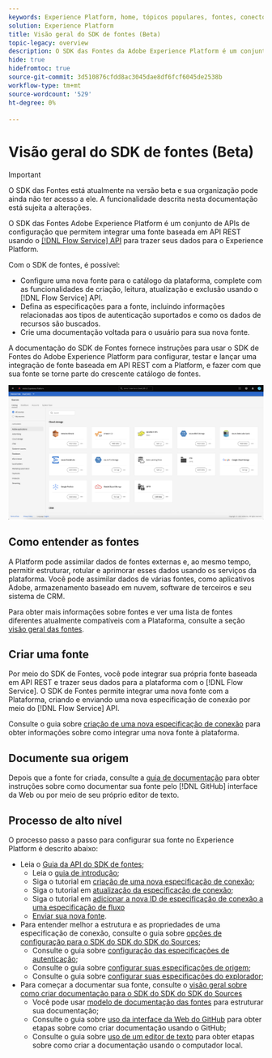 ```yaml
---
keywords: Experience Platform, home, tópicos populares, fontes, conectores, conectores de origem, sdk de fontes, sdk, SDK
solution: Experience Platform
title: Visão geral do SDK de fontes (Beta)
topic-legacy: overview
description: O SDK das Fontes da Adobe Experience Platform é um conjunto de APIs de configuração que permitem integrar uma fonte baseada na API REST usando a API do Serviço de fluxo para trazer seus dados para o Experience Platform.
hide: true
hidefromtoc: true
source-git-commit: 3d510876cfdd8ac3045dae8df6fcf6045de2538b
workflow-type: tm+mt
source-wordcount: '529'
ht-degree: 0%

---
```


# Visão geral do SDK de fontes (Beta)

>[!IMPORTANT]
>
>O SDK das Fontes está atualmente na versão beta e sua organização pode ainda não ter acesso a ele. A funcionalidade descrita nesta documentação está sujeita a alterações.

O SDK das Fontes Adobe Experience Platform é um conjunto de APIs de configuração que permitem integrar uma fonte baseada em API REST usando o [[!DNL Flow Service] API](https://www.adobe.io/experience-platform-apis/references/flow-service/) para trazer seus dados para o Experience Platform.

Com o SDK de fontes, é possível:

* Configure uma nova fonte para o catálogo da plataforma, complete com as funcionalidades de criação, leitura, atualização e exclusão usando o [!DNL Flow Service] API.
* Defina as especificações para a fonte, incluindo informações relacionadas aos tipos de autenticação suportados e como os dados de recursos são buscados.
* Crie uma documentação voltada para o usuário para sua nova fonte.

A documentação do SDK de Fontes fornece instruções para usar o SDK de Fontes do Adobe Experience Platform para configurar, testar e lançar uma integração de fonte baseada em API REST com a Platform, e fazer com que sua fonte se torne parte do crescente catálogo de fontes.

![catálogo](./assets/catalog.png)

## Como entender as fontes

A Platform pode assimilar dados de fontes externas e, ao mesmo tempo, permitir estruturar, rotular e aprimorar esses dados usando os serviços da plataforma. Você pode assimilar dados de várias fontes, como aplicativos Adobe, armazenamento baseado em nuvem, software de terceiros e seu sistema de CRM.

Para obter mais informações sobre fontes e ver uma lista de fontes diferentes atualmente compatíveis com a Plataforma, consulte a seção [visão geral das fontes](../home.md).

## Criar uma fonte

Por meio do SDK de Fontes, você pode integrar sua própria fonte baseada em API REST e trazer seus dados para a plataforma com o [!DNL Flow Service]. O SDK de Fontes permite integrar uma nova fonte com a Plataforma, criando e enviando uma nova especificação de conexão por meio do [!DNL Flow Service] API.

Consulte o guia sobre [criação de uma nova especificação de conexão](./api/api-overview.md) para obter informações sobre como integrar uma nova fonte à plataforma.

## Documente sua origem

Depois que a fonte for criada, consulte a [guia de documentação](./documentation/doc-overview.md) para obter instruções sobre como documentar sua fonte pelo [!DNL GitHub] interface da Web ou por meio de seu próprio editor de texto.

## Processo de alto nível

O processo passo a passo para configurar sua fonte no Experience Platform é descrito abaixo:

* Leia o [Guia da API do SDK de fontes](./api/api-overview.md);
   * Leia o [guia de introdução](./api/getting-started.md);
   * Siga o tutorial em [criação de uma nova especificação de conexão](./api/create.md);
   * Siga o tutorial em [atualização da especificação de conexão](./api/update-connection-specs.md);
   * Siga o tutorial em [adicionar a nova ID de especificação de conexão a uma especificação de fluxo](./api/update-flow-specs.md)
   * [Enviar sua nova fonte](./api/submit.md).
* Para entender melhor a estrutura e as propriedades de uma especificação de conexão, consulte o guia sobre [opções de configuração para o SDK do SDK do SDK do Sources](./config/config.md);
   * Consulte o guia sobre [configuração das especificações de autenticação](./config/authspec.md);
   * Consulte o guia sobre [configurar suas especificações de origem](./config/sourcespec.md);
   * Consulte o guia sobre [configurar suas especificações do explorador](./config/explorespec.md);
* Para começar a documentar sua fonte, consulte o [visão geral sobre como criar documentação para o SDK do SDK do SDK do Sources](./documentation/doc-overview.md)
   * Você pode usar [modelo de documentação das fontes](./documentation/template.md) para estruturar sua documentação;
   * Consulte o guia sobre [uso da interface da Web do GitHub](./documentation/github.md) para obter etapas sobre como criar documentação usando o GitHub;
   * Consulte o guia sobre [uso de um editor de texto](./documentation/text-editor.md) para obter etapas sobre como criar a documentação usando o computador local.

